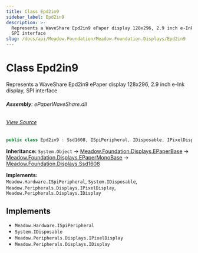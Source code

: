 ```yaml
---
title: Class Epd2in9
sidebar_label: Epd2in9
description: >-
  Represents a WaveShare Epd2in9 ePaper display 128x296, 2.9 inch e-Ink display,
  SPI interface
slug: /docs/api/Meadow.Foundation/Meadow.Foundation.Displays/Epd2in9
---
```

# Class Epd2in9
Represents a WaveShare Epd2in9 ePaper display
128x296, 2.9 inch e-Ink display, SPI interface

###### **Assembly**: ePaperWaveShare.dll
###### [View Source](https://github.com/WildernessLabs/Meadow.Foundation.git/blob/develop/Source/Meadow.Foundation.Peripherals/Displays.ePaperWaveShare/Driver/Drivers/Epd2in9.cs#L9)
```csharp title="Declaration"
public class Epd2in9 : Ssd1608, ISpiPeripheral, IDisposable, IPixelDisplay, IDisplay
```
**Inheritance:** `System.Object` -> [Meadow.Foundation.Displays.EPaperBase](../Meadow.Foundation.Displays/EPaperBase) -> [Meadow.Foundation.Displays.EPaperMonoBase](../Meadow.Foundation.Displays/EPaperMonoBase) -> [Meadow.Foundation.Displays.Ssd1608](../Meadow.Foundation.Displays/Ssd1608)

**Implements:**  
`Meadow.Hardware.ISpiPeripheral`, `System.IDisposable`, `Meadow.Peripherals.Displays.IPixelDisplay`, `Meadow.Peripherals.Displays.IDisplay`


## Implements

* `Meadow.Hardware.ISpiPeripheral`
* `System.IDisposable`
* `Meadow.Peripherals.Displays.IPixelDisplay`
* `Meadow.Peripherals.Displays.IDisplay`
